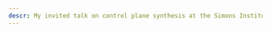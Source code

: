 ```yaml
---
descr: My invited talk on control plane synthesis at the Simons Institute is live (<a href="https://simons.berkeley.edu/workshops/schedule/14784">watch it here</a>)
---
```

